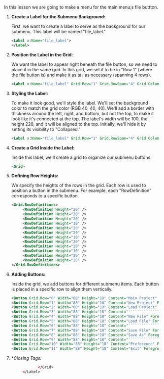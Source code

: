 In this lesson we are going to make a menu for the main menu;s file buttton.

1. **Create a Label for the Submenu Background:**
   
   First, we want to create a label to serve as the background for our submenu. This label will be named "file_label."

   ```xml
   <Label x:Name="file_label">
   </Label>
   ```

2. **Position the Label in the Grid:**

   We want the label to appear right beneath the file button, so we need to place it in the same grid. In this grid, we set it to be in "Row 1" (where the file button is) and make it as tall as necessary (spanning 4 rows).

   ```xml
   <Label x:Name="file_label" Grid.Row="1" Grid.RowSpan="4" Grid.Column="0">
   ```

3. **Styling the Label:**

   To make it look good, we'll style the label. We'll set the background color to match the grid color (RGB 40, 40, 40). We'll add a border with thickness around the left, right, and bottom, but not the top, to make it look like it's connected at the top. The label's width will be 100, the height 220, and it will be aligned to the top. Initially, we'll hide it by setting its visibility to "Collapsed."

   ```xml
   <Label x:Name="file_label" Grid.Row="1" Grid.RowSpan="4" Grid.Column="0" Background="#FF282828" BorderBrush="Black" BorderThickness="1,0,1,1" Width="100" Height="220" VerticalAlignment="Top" Visibility="Collapsed">
   ```

4. **Create a Grid Inside the Label:**

   Inside this label, we'll create a grid to organize our submenu buttons.

   ```xml
   <Grid>
   ```

5. **Defining Row Heights:**

   We specify the heights of the rows in the grid. Each row is used to position a button in the submenu. For example, each "RowDefinition" corresponds to a specific button.

   ```xml
   <Grid.RowDefinitions>
        <RowDefinition Height="20" />
        <RowDefinition Height="20" />
        <RowDefinition Height="20" />
        <RowDefinition Height="10" />
        <RowDefinition Height="20" />
        <RowDefinition Height="20" />
        <RowDefinition Height="10" />
        <RowDefinition Height="20" />
        <RowDefinition Height="20" />
        <RowDefinition Height="10" />
        <RowDefinition Height="20" />
        <RowDefinition Height="20" />
   </Grid.RowDefinitions>
   ```

6. **Adding Buttons:**

   Inside the grid, we add buttons for different submenu items. Each button is placed in a specific row to align them vertically.

   ```xml
   <Button Grid.Row="0" Width="88" Height="18" Content="Main Project" Foreground="Teal" />
   <Button Grid.Row="1" Width="88" Height="18" Content="New Project" Foreground="Teal" />
   <Button Grid.Row="2" Width="88" Height="18" Content="Load Project" Foreground="Teal" />
   <Button Grid.Row="3" Width="88" Height="18" Content="`````````````````````````````" Foreground="#FF505050" />
   <Button Grid.Row="4" Width="88" Height="18" Content="New File" Foreground="Teal" />
   <Button Grid.Row="5" Width="88" Height="18" Content="Load File" Foreground="Teal" />
   <Button Grid.Row="6" Width="88" Height="18" Content="`````````````````````````````" Foreground="#FF505050" />
   <Button Grid.Row="7" Width="88" Height="18" Content="Save File" Foreground="Teal" />
   <Button Grid.Row="8" Width="88" Height="18" Content="Save As" Foreground="Teal" />
   <Button Grid.Row="9" Width="88" Height="18" Content="`````````````````````````````" Foreground="#FF505050" />
   <Button Grid.Row="10" Width="88" Height="18" Content="Preference" Foreground="Teal" />
   <Button Grid.Row="11" Width="88" Height="18" Content="Exit" Foreground="Teal" />

   ```

7. **Closing Tags:*

   ```xml
               </Grid>
        </Label>
   ```
